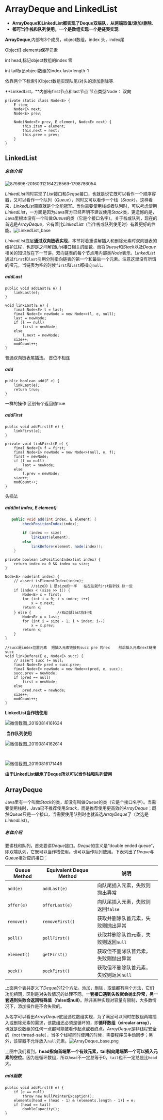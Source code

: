 # ArrayDeque and LinkedList



- **ArrayDeque和LinkedList都实现了Deque双端队，从两端取值/添加/删除.**
- **都可当作栈和队列使用，一个是数组实现一个是链表实现**

**ArrayDeque**,内部有3个成员，object数组，index 头，index尾

Object[] elements保存元素

int head,标记object数组的index 零

int tail标记object数组的index last=length-1

依靠两个下标索引Object数组实现队尾/对头的添加删除等.

**LinkedList，**内部有first节点和last节点    节点类型Node： 双向

```
private static class Node<E> {
    E item;
    Node<E> next;
    Node<E> prev;

    Node(Node<E> prev, E element, Node<E> next) {
        this.item = element;
        this.next = next;
        this.prev = prev;
    }
}
```



## LinkedList

##### **总体介绍**



![879896-20160312164228569-1798786054](C:\Users\Administrator\Desktop\MD文件\img\879896-20160312164228569-1798786054.jpg)

*LinkedList*同时实现了*List*接口和*Deque*接口，也就是说它既可以看作一个顺序容器，又可以看作一个队列（*Queue*），同时又可以看作一个栈（*Stack*）。这样看来，*LinkedList*简直就是个全能冠军。当你需要使用栈或者队列时，可以考虑使用*LinkedList*，一方面是因为Java官方已经声明不建议使用*Stack*类，更遗憾的是，Java里根本没有一个叫做*Queue*的类（它是个接口名字）。关于栈或队列，现在的首选是*ArrayDeque*，它有着比*LinkedList*（当作栈或队列使用时）有着更好的性能。![LinkedList_base](https://images2015.cnblogs.com/blog/939998/201605/939998-20160504081421341-1905413637.png)



*LinkedList*底层**通过双向链表实现**，本节将着重讲解插入和删除元素时双向链表的维护过程，也即是之间解跟*List*接口相关的函数，而将*Queue*和*Stack*以及*Deque*相关的知识放在下一节讲。双向链表的每个节点用内部类*Node*表示。*LinkedList*通过`first`和`last`引用分别指向链表的第一个和最后一个元素。注意这里没有所谓的哑元，当链表为空的时候`first`和`last`都指向`null`。



##### addLast



```
public void addLast(E e) {
    linkLast(e);
}
```

```
void linkLast(E e) {
    final Node<E> l = last;
    final Node<E> newNode = new Node<>(l, e, null);
    last = newNode;
    if (l == null)
        first = newNode;
    else
        l.next = newNode;
    size++;
    modCount++;
}
```

普通双向链表尾插法。  首位不相连

##### add

```
public boolean add(E e) {
    linkLast(e);
    return true;
}
```

一样的操作 区别有个返回值true

##### addFirst

```
public void addFirst(E e) {
    linkFirst(e);
}
```

```
private void linkFirst(E e) {
    final Node<E> f = first;
    final Node<E> newNode = new Node<>(null, e, f);
    first = newNode;
    if (f == null)
        last = newNode;
    else
        f.prev = newNode;
    size++;
    modCount++;
}
```

头插法

##### add(int index, E element)

```java
   public void add(int index, E element) {
        checkPositionIndex(index);

        if (index == size)
            linkLast(element);
        else
            linkBefore(element, node(index));
    }
```

```
private boolean isPositionIndex(int index) {
    return index >= 0 && index <= size;
}
```

```
Node<E> node(int index) {
    // assert isElementIndex(index);
			//size》》1 是size的一半   在左边就first指针找 快一些
    if (index < (size >> 1)) {
        Node<E> x = first;
        for (int i = 0; i < index; i++)
            x = x.next;
        return x;
    } else {			//右边就last指针找
        Node<E> x = last;
        for (int i = size - 1; i > index; i--)
            x = x.prev;
        return x;
    }
}
```

```
//succ是index位置元素  把插入元素链接到succ pre 的nex    然后插入元素next链接succ																	
void linkBefore(E e, Node<E> succ) {
    // assert succ != null;
    final Node<E> pred = succ.prev;
    final Node<E> newNode = new Node<>(pred, e, succ);
    succ.prev = newNode;
    if (pred == null)
        first = newNode;
    else
        pred.next = newNode;
    size++;
    modCount++;
}

```

 **LinkedList当作栈使用** 



![微信截图_20190814161634](C:\Users\Administrator\Desktop\MD文件\img\微信截图_20190814161634.png)



​	**当作队列使用**



![微信截图_20190814162614](C:\Users\Administrator\Desktop\MD文件\img\微信截图_20190814162614.png)

​		



![微信截图_20190816171446](C:\Users\Administrator\Desktop\MD文件\img\微信截图_20190816171446.png)

**由于LinkedList继承了Deque所以可以当作栈和队列使用**



## ArrayDeque

Java里有一个叫做*Stack*的类，却没有叫做*Queue*的类（它是个接口名字）。当需要使用栈时，Java已不推荐使用*Stack*，而是推荐使用更高效的*ArrayDeque*；既然*Queue*只是一个接口，当需要使用队列时也就首选*ArrayDeque*了（次选是*LinkedList*）。

##### 总体介绍

要讲栈和队列，首先要讲*Deque*接口。*Deque*的含义是“double ended queue”，即双端队列，它既可以当作栈使用，也可以当作队列使用。下表列出了*Deque*与*Queue*相对应的接口：

| Queue Method | Equivalent Deque Method | 说明                                   |
| ------------ | ----------------------- | -------------------------------------- |
| `add(e)`     | `addLast(e)`            | 向队尾插入元素，失败则抛出异常         |
| `offer(e)`   | `offerLast(e)`          | 向队尾插入元素，失败则返回`false`      |
| `remove()`   | `removeFirst()`         | 获取并删除队首元素，失败则抛出异常     |
| `poll()`     | `pollFirst()`           | 获取并删除队首元素，失败则返回`null`   |
| `element()`  | `getFirst()`            | 获取但不删除队首元素，失败则抛出异常   |
| `peek()`     | `peekFirst()`           | 获取但不删除队首元素，失败则返回`null` |

上面两个表共定义了*Deque*的12个方法。添加，删除，取值都有两个方法，它们功能相同，区别是对失败情况的处理不同。**一套接口遇到失败就会抛出异常，另一套遇到失败会返回特殊值（false或null）**。除非某种实现对容量有限制，大多数情况下，添加操作是不会失败的。



从名字可以看出*ArrayDeque*底层通过数组实现，为了满足可以同时在数组两端插入或删除元素的需求，该数组还必须是循环的，即**循环数组（circular array）**，也就是说数组的任何一点都可能被看作起点或者终点。*ArrayDeque*是非线程安全的（not thread-safe），当多个线程同时使用的时候，需要程序员手动同步；另外，该容器不允许放入`null`元素。![ArrayDeque_base.png](https://images2015.cnblogs.com/blog/939998/201605/939998-20160507172937875-1444735637.png)

上图中我们看到，**head指向首端第一个有效元素，tail指向尾端第一个可以插入元素的空位**。因为是循环数组，所以`head`不一定总等于0，`tail`也不一定总是比`head`大。

##### add函数

```
public void addFirst(E e) {
    if (e == null)
        throw new NullPointerException();
    elements[head = (head - 1) & (elements.length - 1)] = e;
    if (head == tail)
        doubleCapacity();
}
```

